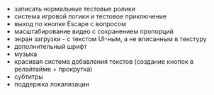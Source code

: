 * записать нормальные тестовые ролики
* система игровой логики и тестовое приключение
* выход по кнопке Escape с вопросом
* масштабирование видео с сохранением пропорций
* экран загрузки - с текстом UI-ным, а не вписанным в текстуру
* дополнительный шрифт
* музыка
* красивая система добавления текстов (создание кнопок в релайтайме + прокрутка)
* субтитры
* поддержка локализации